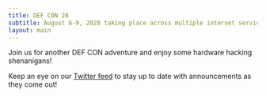 ```yaml
---
title: DEF CON 28
subtitle: August 6-9, 2020 taking place across multiple internet services. See the [DEF CON Website](https://defcon.org/) for up to date information.
layout: main
---
```


Join us for another DEF CON adventure and enjoy some hardware hacking shenanigans!

Keep an eye on our [Twitter feed](https://twitter.com/DC_HHV) to stay up to date with announcements as they come out!
